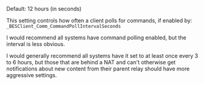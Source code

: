 
Default: 12 hours (in seconds)

This setting controls how often a client polls for commands, if enabled by: `_BESClient_Comm_CommandPollIntervalSeconds`

I would recommend all systems have command polling enabled, but the interval is less obvious.

I would generally recommend all systems have it set to at least once every 3 to 6 hours, but those that are behind a NAT and can't otherwise get notifications about new content from their parent relay should have more aggressive settings.

